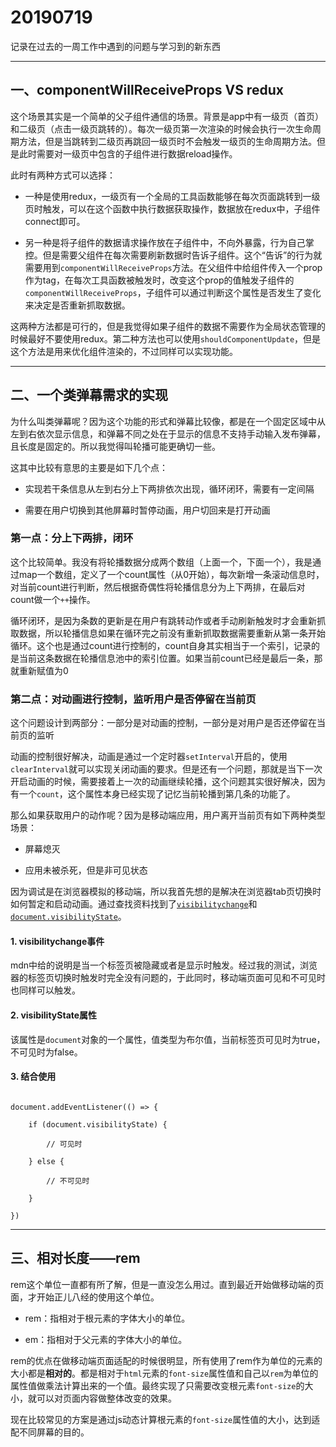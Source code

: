# 20190719

记录在过去的一周工作中遇到的问题与学习到的新东西

--- ---

## 一、componentWillReceiveProps VS redux

这个场景其实是一个简单的父子组件通信的场景。背景是app中有一级页（首页）和二级页（点击一级页跳转的）。每次一级页第一次渲染的时候会执行一次生命周期方法，但是当跳转到二级页再跳回一级页时不会触发一级页的生命周期方法。但是此时需要对一级页中包含的子组件进行数据reload操作。

此时有两种方式可以选择：

 - 一种是使用redux，一级页有一个全局的工具函数能够在每次页面跳转到一级页时触发，可以在这个函数中执行数据获取操作，数据放在redux中，子组件connect即可。

 - 另一种是将子组件的数据请求操作放在子组件中，不向外暴露，行为自己掌控。但是需要父组件在每次需要刷新数据时告诉子组件。这个“告诉”的行为就需要用到`componentWillReceiveProps`方法。在父组件中给组件传入一个prop作为tag，在每次工具函数被触发时，改变这个prop的值触发子组件的`componentWillReceiveProps`，子组件可以通过判断这个属性是否发生了变化来决定是否重新抓取数据。



这两种方法都是可行的，但是我觉得如果子组件的数据不需要作为全局状态管理的时候最好不要使用redux。第二种方法也可以使用`shouldComponentUpdate`，但是这个方法是用来优化组件渲染的，不过同样可以实现功能。

--- ---

## 二、一个类弹幕需求的实现

为什么叫类弹幕呢？因为这个功能的形式和弹幕比较像，都是在一个固定区域中从左到右依次显示信息，和弹幕不同之处在于显示的信息不支持手动输入发布弹幕，且长度是固定的。所以我觉得叫轮播可能更确切一些。

这其中比较有意思的主要是如下几个点：

 - 实现若干条信息从左到右分上下两排依次出现，循环闭环，需要有一定间隔

 - 需要在用户切换到其他屏幕时暂停动画，用户切回来是打开动画



### 第一点：分上下两排，闭环

这个比较简单。我没有将轮播数据分成两个数组（上面一个，下面一个），我是通过map一个数组，定义了一个count属性（从0开始），每次新增一条滚动信息时，对当前count进行判断，然后根据奇偶性将轮播信息分为上下两排，在最后对count做一个`++`操作。

循环闭环，是因为条数的更新是在用户有跳转动作或者手动刷新触发时才会重新抓取数据，所以轮播信息如果在循环完之前没有重新抓取数据需要重新从第一条开始循环。这个也是通过count进行控制的，count自身其实相当于一个索引，记录的是当前这条数据在轮播信息池中的索引位置。如果当前count已经是最后一条，那就重新赋值为0



### 第二点：对动画进行控制，监听用户是否停留在当前页

这个问题设计到两部分：一部分是对动画的控制，一部分是对用户是否还停留在当前页的监听

动画的控制很好解决，动画是通过一个定时器`setInterval`开启的，使用`clearInterval`就可以实现关闭动画的要求。但是还有一个问题，那就是当下一次开启动画的时候，需要接着上一次的动画继续轮播，这个问题其实很好解决，因为有一个`count`，这个属性本身已经实现了记忆当前轮播到第几条的功能了。



那么如果获取用户的动作呢？因为是移动端应用，用户离开当前页有如下两种类型场景：

 - 屏幕熄灭

 - 应用未被杀死，但是非可见状态



因为调试是在浏览器模拟的移动端，所以我首先想的是解决在浏览器tab页切换时如何暂定和启动动画。通过查找资料找到了[`visibilitychange`](https://developer.mozilla.org/zh-CN/docs/Web/API/Document/visibilitychange_event)和[`document.visibilityState`](https://developer.mozilla.org/zh-CN/docs/Web/API/Document/visibilityState)。

#### 1. visibilitychange事件

mdn中给的说明是当一个标签页被隐藏或者是显示时触发。经过我的测试，浏览器的标签页切换时触发时完全没有问题的，于此同时，移动端页面可见和不可见时也同样可以触发。

#### 2. visibilityState属性

该属性是`document`对象的一个属性，值类型为布尔值，当前标签页可见时为true，不可见时为false。

#### 3. 结合使用

```

document.addEventListener(() => {

    if (document.visibilityState) {

        // 可见时

    } else {

        // 不可见时

    }

})

```

--- ---

## 三、相对长度——rem

rem这个单位一直都有所了解，但是一直没怎么用过。直到最近开始做移动端的页面，才开始正儿八经的使用这个单位。

 - rem：指相对于根元素的字体大小的单位。

 - em：指相对于父元素的字体大小的单位。



rem的优点在做移动端页面适配的时候很明显，所有使用了rem作为单位的元素的大小都是**相对的**。都是相对于`html`元素的`font-size`属性值和自己以`rem`为单位的属性值做乘法计算出来的一个值。最终实现了只需要改变根元素`font-size`的大小，就可以对页面内容做整体改变的效果。

现在比较常见的方案是通过js动态计算根元素的`font-size`属性值的大小，达到适配不同屏幕的目的。
